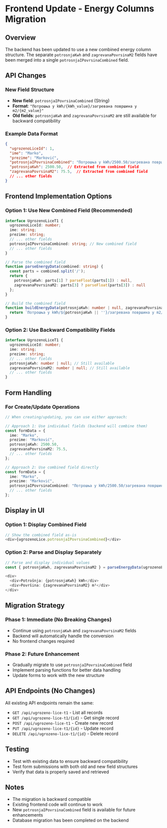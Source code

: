 # Frontend Update - Energy Columns Migration

## Overview
The backend has been updated to use a new combined energy column structure. The separate `potrosnjaKwh` and `zagrevanaPovrsinaM2` fields have been merged into a single `potrosnjaIPovrsinaCombined` field.

## API Changes

### New Field Structure
- **New field**: `potrosnjaIPovrsinaCombined` (String)
- **Format**: `"Потрошња у kWh/{kWh_value}/загревана површина у m2/{m2_value}"`
- **Old fields**: `potrosnjaKwh` and `zagrevanaPovrsinaM2` are still available for backward compatibility

### Example Data Format
```json
{
  "ugrozenoLiceId": 1,
  "ime": "Marko",
  "prezime": "Marković",
  "potrosnjaIPovrsinaCombined": "Потрошња у kWh/2500.50/загревана површина у m2/75.5",
  "potrosnjaKwh": 2500.50,  // Extracted from combined field
  "zagrevanaPovrsinaM2": 75.5,  // Extracted from combined field
  // ... other fields
}
```

## Frontend Implementation Options

### Option 1: Use New Combined Field (Recommended)
```typescript
interface UgrozenoLiceT1 {
  ugrozenoLiceId: number;
  ime: string;
  prezime: string;
  // ... other fields
  potrosnjaIPovrsinaCombined: string; // New combined field
  // ... other fields
}

// Parse the combined field
function parseEnergyData(combined: string) {
  const parts = combined.split('/');
  return {
    potrosnjaKwh: parts[1] ? parseFloat(parts[1]) : null,
    zagrevanaPovrsinaM2: parts[3] ? parseFloat(parts[3]) : null
  };
}

// Build the combined field
function buildEnergyData(potrosnjaKwh: number | null, zagrevanaPovrsinaM2: number | null) {
  return `Потрошња у kWh/${potrosnjaKwh || ''}/загревана површина у m2/${zagrevanaPovrsinaM2 || ''}`;
}
```

### Option 2: Use Backward Compatibility Fields
```typescript
interface UgrozenoLiceT1 {
  ugrozenoLiceId: number;
  ime: string;
  prezime: string;
  // ... other fields
  potrosnjaKwh: number | null; // Still available
  zagrevanaPovrsinaM2: number | null; // Still available
  // ... other fields
}
```

## Form Handling

### For Create/Update Operations
```typescript
// When creating/updating, you can use either approach:

// Approach 1: Use individual fields (backend will combine them)
const formData = {
  ime: "Marko",
  prezime: "Marković",
  potrosnjaKwh: 2500.50,
  zagrevanaPovrsinaM2: 75.5,
  // ... other fields
};

// Approach 2: Use combined field directly
const formData = {
  ime: "Marko",
  prezime: "Marković",
  potrosnjaIPovrsinaCombined: "Потрошња у kWh/2500.50/загревана површина у m2/75.5",
  // ... other fields
};
```

## Display in UI

### Option 1: Display Combined Field
```typescript
// Show the combined field as-is
<div>{ugrozenoLice.potrosnjaIPovrsinaCombined}</div>
```

### Option 2: Parse and Display Separately
```typescript
// Parse and display individual values
const { potrosnjaKwh, zagrevanaPovrsinaM2 } = parseEnergyData(ugrozenoLice.potrosnjaIPovrsinaCombined);

<div>
  <div>Potrošnja: {potrosnjaKwh} kWh</div>
  <div>Površina: {zagrevanaPovrsinaM2} m²</div>
</div>
```

## Migration Strategy

### Phase 1: Immediate (No Breaking Changes)
- Continue using `potrosnjaKwh` and `zagrevanaPovrsinaM2` fields
- Backend will automatically handle the conversion
- No frontend changes required

### Phase 2: Future Enhancement
- Gradually migrate to use `potrosnjaIPovrsinaCombined` field
- Implement parsing functions for better data handling
- Update forms to work with the new structure

## API Endpoints (No Changes)
All existing API endpoints remain the same:
- `GET /api/ugrozeno-lice-t1` - List all records
- `GET /api/ugrozeno-lice-t1/{id}` - Get single record
- `POST /api/ugrozeno-lice-t1` - Create new record
- `PUT /api/ugrozeno-lice-t1/{id}` - Update record
- `DELETE /api/ugrozeno-lice-t1/{id}` - Delete record

## Testing
- Test with existing data to ensure backward compatibility
- Test form submissions with both old and new field structures
- Verify that data is properly saved and retrieved

## Notes
- The migration is backward compatible
- Existing frontend code will continue to work
- New `potrosnjaIPovrsinaCombined` field is available for future enhancements
- Database migration has been completed on the backend

